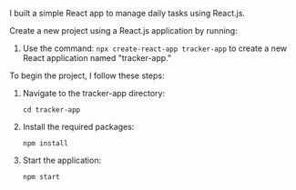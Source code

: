 I built a simple React app to manage daily tasks using React.js.

Create a new project using a React.js application by running: 
1. Use the command: `npx create-react-app tracker-app` to create a new React application named "tracker-app."
   
To begin the project, I follow these steps:
1. Navigate to the tracker-app directory:
   ```
   cd tracker-app
   ```

2. Install the required packages:
   ```
   npm install
   ```

3. Start the application:
   ```
   npm start
   ```
